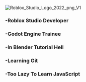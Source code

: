 ![Roblox_Studio_Logo_2022_png_V1](https://github.com/user-attachments/assets/93a7ed86-71d2-4191-80a4-b168187fc30e)
<h3>-Roblox Studio Developer</h3>
<h3>-Godot Engine Trainee</h3>
<h3>-In Blender Tutorial Hell</h3>
<h3>-Learning Git</h3>
<h3>-Too Lazy To Learn JavaScript</h3>

